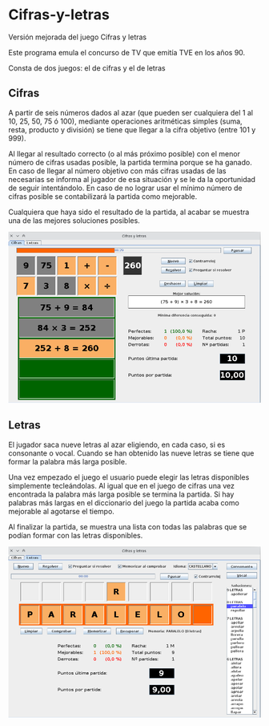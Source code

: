 # Cifras-y-letras
Versión mejorada del juego Cifras y letras

Este programa emula el concurso de TV que emitía TVE en los años 90.

Consta de dos juegos: el de cifras y el de letras

## Cifras

A partir de seis números dados al azar (que pueden ser cualquiera del 1 al 10, 25, 50, 75 ó 100), mediante operaciones aritméticas simples (suma, resta, producto y división) se tiene que llegar a la cifra objetivo (entre 101 y 999).

Al llegar al resultado correcto (o al más próximo posible) con el menor número de cifras usadas posible, la partida termina porque se ha ganado. En caso de llegar al número objetivo con más cifras usadas de las necesarias se informa al jugador de esa situación y se le da la oportunidad de seguir intentándolo. En caso de no lograr usar el mínimo número de cifras posible se contabilizará la partida como mejorable.

Cualquiera que haya sido el resultado de la partida, al acabar se muestra una de las mejores soluciones posibles.

![Ventana del juego de cifras](Cifras.png)

## Letras

El jugador saca nueve letras al azar eligiendo, en cada caso, si es consonante o vocal. Cuando se han obtenido las nueve letras se tiene que formar la palabra más larga posible.

Una vez empezado el juego el usuario puede elegir las letras disponibles simplemente tecleándolas. Al igual que en el juego de cifras una vez encontrada la palabra más larga posible se termina la partida. Si hay palabras más largas en el diccionario del juego la partida acaba como mejorable al agotarse el tiempo.

Al finalizar la partida, se muestra una lista con todas las palabras que se podían formar con las letras disponibles.

![Ventana del juego de letras](Letras.png)
